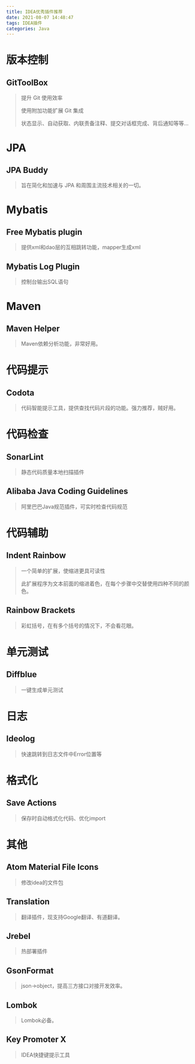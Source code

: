 ```yaml
---
title: IDEA优秀插件推荐
date: 2021-08-07 14:48:47
tags: IDEA插件
categories: Java
---
```


# 版本控制

## GitToolBox 

> 提升 Git 使用效率
>
> 使用附加功能扩展 Git 集成
>
> 状态显示、自动获取、内联责备注释、提交对话框完成、背后通知等等...

<!-- more -->

# JPA

## JPA Buddy

> 旨在简化和加速与 JPA 和周围主流技术相关的一切。



# Mybatis

## **Free Mybatis plugin**

> 提供xml和dao层的互相跳转功能，mapper生成xml

## **Mybatis Log Plugin**

> 控制台输出SQL语句



# Maven

## **Maven Helper**

> Maven依赖分析功能，非常好用。



# 代码提示

## **Codota**

> 代码智能提示工具，提供查找代码片段的功能。强力推荐，贼好用。



# 代码检查

## **SonarLint**

> 静态代码质量本地扫描插件

## **Alibaba Java Coding Guidelines**

> 阿里巴巴Java规范插件，可实时检查代码规范



# 代码辅助

## Indent Rainbow

> 一个简单的扩展，使缩进更具可读性
>
> 此扩展程序为文本前面的缩进着色，在每个步骤中交替使用四种不同的颜色。

## **Rainbow Brackets**

> 彩虹括号，在有多个括号的情况下，不会看花眼。



# 单元测试

## Diffblue

> 一键生成单元测试



# 日志

## **Ideolog**

> 快速跳转到日志文件中Error位置等



# 格式化

## **Save Actions**

> 保存时自动格式化代码、优化import



# 其他

## Atom Material File Icons

> 修改idea的文件包

## Translation

> 翻译插件，现支持Google翻译、有道翻译。

## **Jrebel**

> 热部署插件

## **GsonFormat**

> json->object，提高三方接口对接开发效率。

## **Lombok**

> Lombok必备。

## Key Promoter X

> IDEA快捷键提示工具


